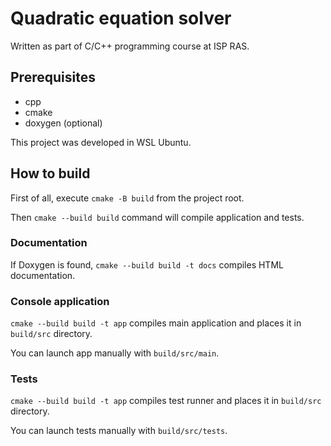 # Quadratic equation solver

Written as part of C/C++ programming course at ISP RAS.

## Prerequisites

* cpp
* cmake
* doxygen (optional)

This project was developed in WSL Ubuntu.

## How to build

First of all, execute `cmake -B build` from the project root.

Then `cmake --build build` command will compile application and tests.

### Documentation

If Doxygen is found, `cmake --build build -t docs` compiles HTML documentation.

### Console application

`cmake --build build -t app` compiles main application and places it in `build/src` directory.

You can launch app manually with `build/src/main`.

### Tests

`cmake --build build -t app` compiles test runner and places it in `build/src` directory.

You can launch tests manually with `build/src/tests`.
